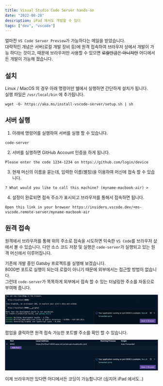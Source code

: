 ```yaml
---
title: Visual Studio Code Server hands-on
date: "2022-08-28"
description: iPad 에서도 개발할 수 있다
tags: ["dev", "vscode"]
---
```


얼마전 `VS Code Server Preview`가 가능하다는 메일을 받았습니다.  
대략적인 개념은 서버(로컬 개발 장비 등)에 원격 접속하여 브라우저 상에서 개발이 가능 하다는 것이고, 때문에 브라우저만 사용할 수 있으면 ~~로컬만큼은 아니지만~~ 어디에서든 개발이 가능해 졌습니다.

## 설치

Linux / MacOS 의 경우 아래 명령어만 쉘에서 실행하면 간단하게 설치가 됩니다.  
실행 파일은 `/usr/local/bin` 에 추가됩니다.
```shell
wget -O- https://aka.ms/install-vscode-server/setup.sh | sh
```

## 서버 실행

1. 아래에 명령어를 실행하여 서버를 실행 할 수 있습니다.
```shell
code-server
```

2. 서버를 실행하면 GitHub Account 인증을 하게 됩니다.
```shell
Please enter the code 1234-1234 on https://github.com/login/device
```

3. 현재 머신의 이름을 묻는데, 입력한 이름(별칭)을 이용하여 머신에 접속 할 수 있습니다.
```shell
? What would you like to call this machine? (myname-macbook-air) >
```

4. 설정이 완료되면 접속 주소가 표시되고 브라우저를 통해서 접속하면 됩니다.
```shell
Open this link in your browser https://insiders.vscode.dev/+ms-vscode.remote-server/myname-macbook-air
```

## 원격 접속
원격에서 브라우저를 통해 위의 주소로 접속을 시도하면 익숙한 `VS Code`를 브라우저 상에서 볼 수 있습니다.
다만 소스 코드 저장 및 실행은 `code-server`가 실행되고 있는 원격 머신에서 이루어집니다.

기존에 개발 중인 Gatsby 프로젝트를 실행해 보겠습니다.  
8000번 포트로 실행이 되는데 로컬이 아니기 때문에 외부에서는 접근할 방법이 없습니다.  
그런데 `code-server`가 똑똑하게 외부에서 접속 할 수 있는 터널링한 주소를 자동으로 부여해 줍니다.

![CodeServer_Tunneling_1](./1.png)

팝업을 클릭하면 원격 접속 가능한 포트별 주소를 확인 할 수 있습니다.

![CodeServer_Tunneling_2](./2.png)

이제 브라우저만 있다면 어디에서든 코딩이 가능합니다! (심지어 iPad 에서도..)
